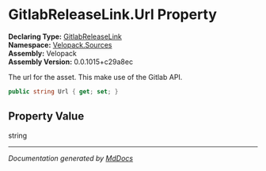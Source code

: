 ﻿<!--  
  <auto-generated>   
    The contents of this file were generated by a tool.  
    Changes to this file may be list if the file is regenerated  
  </auto-generated>   
-->

# GitlabReleaseLink.Url Property

**Declaring Type:** [GitlabReleaseLink](../index.md)  
**Namespace:** [Velopack.Sources](../../index.md)  
**Assembly:** Velopack  
**Assembly Version:** 0.0.1015+c29a8ec

The url for the asset. This make use of the Gitlab API.

```csharp
public string Url { get; set; }
```

## Property Value

string

___

*Documentation generated by [MdDocs](https://github.com/ap0llo/mddocs)*
